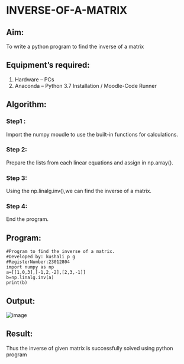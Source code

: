 # INVERSE-OF-A-MATRIX
## Aim:
To write a python program to find the inverse of a matrix
## Equipment’s required:
1. 	Hardware – PCs
2. 	Anaconda – Python 3.7 Installation / Moodle-Code Runner
## Algorithm:
### Step1 : 
Import the numpy moudle to use the built-in functions for calculations.
### Step 2:
Prepare the lists from each linear equations and assign in np.array().
### Step 3: 
Using the np.linalg.inv(),we can find the inverse of a matrix.
### Step 4:
End the program.

## Program:
```
#Program to find the inverse of a matrix.
#Developed by: kushali p g
#RegisterNumber:23012804
import numpy as np
a=[[1,0,3],[-1,2,-2],[2,3,-1]]
b=np.linalg.inv(a)
print(b)
```
## Output:
![image](https://github.com/KUSHALI104/INVERSE-OF-A-MATRIX/assets/150231135/48042504-5cbe-4a57-86c0-6751cc0a3f60)

## Result:
Thus the inverse of given matrix is successfully solved using python program

